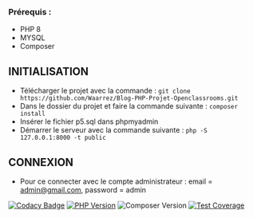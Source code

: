 ### Prérequis : 
- PHP 8
- MYSQL
- Composer

## INITIALISATION 

- Télécharger le projet avec la commande : ``` git clone https://github.com/Waarrez/Blog-PHP-Projet-Openclassrooms.git ```
- Dans le dossier du projet et faire la commande suivante : ``` composer install ```
- Insérer le fichier p5.sql dans phpmyadmin
- Démarrer le serveur avec la commande suivante : ``` php -S 127.0.0.1:8000 -t public ```

## CONNEXION
- Pour ce connecter avec le compte administrateur : email = admin@gmail.com,  password = admin

[![Codacy Badge](https://app.codacy.com/project/badge/Grade/43dfa83ce4b04fa8b24d591d2b5f1dcb)](https://app.codacy.com/gh/Waarrez/Blog-PHP-Projet-Openclassrooms/dashboard?utm_source=gh&utm_medium=referral&utm_content=&utm_campaign=Badge_grade)
[![PHP Version](https://img.shields.io/badge/php-8.0-blue)](https://www.php.net/releases/8.0/en.php)
![Composer Version](https://img.shields.io/badge/Composer-2.6.6-blue)
[![Test Coverage](https://api.codeclimate.com/v1/badges/96c9da19e430de02df23/test_coverage)](https://codeclimate.com/github/Waarrez/Blog-PHP-Projet-Openclassrooms/test_coverage)
